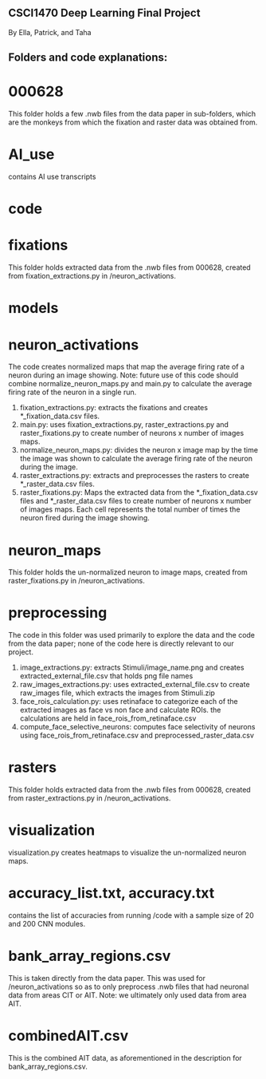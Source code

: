 ## CSCI1470 Deep Learning Final Project
By Ella, Patrick, and Taha

<Insert intro here>

## Folders and code explanations:
# 000628 
This folder holds a few .nwb files from the data paper in sub-folders, which are the monkeys from which the fixation and raster data was obtained from. 

# AI_use
contains AI use transcripts
# code


# fixations
This folder holds extracted data from the .nwb files from 000628, created from fixation_extractions.py in /neuron_activations.

# models

# neuron_activations
The code creates normalized maps that map the average firing rate of a neuron during an image showing. Note: future use of this code should combine normalize_neuron_maps.py and main.py to calculate the average firing rate of the neuron in a single run. 

1. fixation_extractions.py: extracts the fixations and creates *_fixation_data.csv files.
2. main.py: uses fixation_extractions.py, raster_extractions.py and raster_fixations.py to create number of neurons x  number of images maps. 
3. normalize_neuron_maps.py: divides the neuron x image map by the time the image was shown to calculate the average firing rate of the neuron during the image.
4. raster_extractions.py: extracts and preprocesses the rasters to create *_raster_data.csv files.
5. raster_fixations.py: Maps the extracted data from the *_fixation_data.csv files and *_raster_data.csv files to create number of neurons x number of images maps. Each cell represents the total number of times the neuron fired during the image showing.

# neuron_maps
This folder holds the un-normalized neuron to image maps, created from raster_fixations.py in /neuron_activations.

# preprocessing
The code in this folder was used primarily to explore the data and the code from the data paper; none of the code here is directly relevant to our project.

1. image_extractions.py: extracts Stimuli/image_name.png and creates extracted_external_file.csv that holds png file names
2. raw_images_extractions.py: uses extracted_external_file.csv to create raw_images file, which extracts the images from Stimuli.zip 
3. face_rois_calculation.py: uses retinaface to categorize each of the extracted images as face vs non face and calculate ROIs. the calculations are held in face_rois_from_retinaface.csv
4. compute_face_selective_neurons: computes face selectivity of neurons using face_rois_from_retinaface.csv and preprocessed_raster_data.csv

# rasters
This folder holds extracted data from the .nwb files from 000628, created from raster_extractions.py in /neuron_activations.

# visualization
visualization.py creates heatmaps to visualize the un-normalized neuron maps.

# accuracy_list.txt, accuracy.txt
contains the list of accuracies from running /code with a sample size of 20 and 200 CNN modules.

# bank_array_regions.csv
This is taken directly from the data paper. This was used for /neuron_activations so as to only preprocess .nwb files that had neuronal data from areas CIT or AIT. Note: we ultimately only used data from area AIT. 

# combinedAIT.csv
This is the combined AIT data, as aforementioned in the description for bank_array_regions.csv.